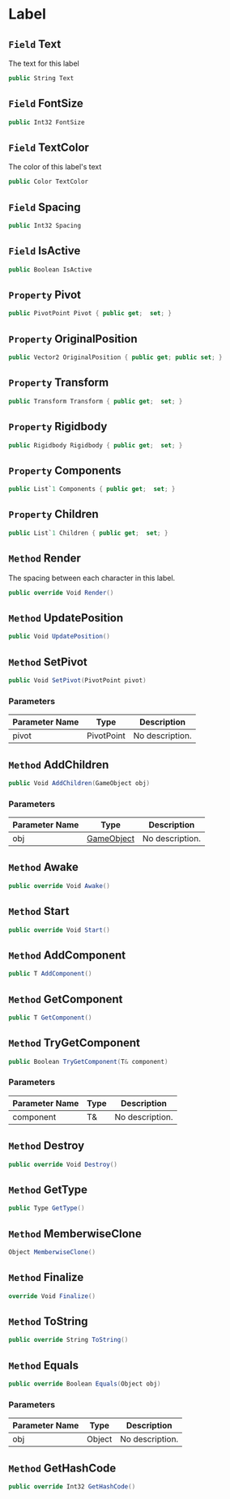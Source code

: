 # Label

## `Field` Text
The text for this label
```csharp
public String Text
```


## `Field` FontSize

```csharp
public Int32 FontSize
```


## `Field` TextColor
The color of this label's text
```csharp
public Color TextColor
```


## `Field` Spacing

```csharp
public Int32 Spacing
```


## `Field` IsActive

```csharp
public Boolean IsActive
```


## `Property` Pivot

```csharp
public PivotPoint Pivot { public get;  set; }
```


## `Property` OriginalPosition

```csharp
public Vector2 OriginalPosition { public get; public set; }
```


## `Property` Transform

```csharp
public Transform Transform { public get;  set; }
```


## `Property` Rigidbody

```csharp
public Rigidbody Rigidbody { public get;  set; }
```


## `Property` Components

```csharp
public List`1 Components { public get;  set; }
```


## `Property` Children

```csharp
public List`1 Children { public get;  set; }
```


## `Method` Render
The spacing between each character in this label.
```csharp
public override Void Render()
```


## `Method` UpdatePosition

```csharp
public Void UpdatePosition()
```


## `Method` SetPivot

```csharp
public Void SetPivot(PivotPoint pivot)
```
### Parameters

| Parameter Name | Type | Description |
| --------- | --------- | --------- |
| pivot | PivotPoint | No description. |


## `Method` AddChildren

```csharp
public Void AddChildren(GameObject obj)
```
### Parameters

| Parameter Name | Type | Description |
| --------- | --------- | --------- |
| obj | [GameObject](https://thiagomvas.github.io/GameEngine/Entities/GameObject.html) | No description. |


## `Method` Awake

```csharp
public override Void Awake()
```


## `Method` Start

```csharp
public override Void Start()
```


## `Method` AddComponent

```csharp
public T AddComponent()
```


## `Method` GetComponent

```csharp
public T GetComponent()
```


## `Method` TryGetComponent

```csharp
public Boolean TryGetComponent(T& component)
```
### Parameters

| Parameter Name | Type | Description |
| --------- | --------- | --------- |
| component | T& | No description. |


## `Method` Destroy

```csharp
public override Void Destroy()
```


## `Method` GetType

```csharp
public Type GetType()
```


## `Method` MemberwiseClone

```csharp
Object MemberwiseClone()
```


## `Method` Finalize

```csharp
override Void Finalize()
```


## `Method` ToString

```csharp
public override String ToString()
```


## `Method` Equals

```csharp
public override Boolean Equals(Object obj)
```
### Parameters

| Parameter Name | Type | Description |
| --------- | --------- | --------- |
| obj | Object | No description. |


## `Method` GetHashCode

```csharp
public override Int32 GetHashCode()
```

